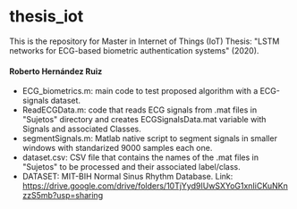 # thesis_iot
This is the repository for Master in Internet of Things (IoT) Thesis: "LSTM networks for ECG-based biometric authentication systems" (2020).
#### Roberto Hernández Ruiz

- ECG_biometrics.m: main code to test proposed algorithm with a ECG-signals dataset.
- ReadECGData.m: code that reads ECG signals from .mat files in "Sujetos" directory and creates ECGSignalsData.mat variable with Signals and associated Classes.
- segmentSignals.m: Matlab native script to segment signals in smaller windows with standarized 9000 samples each one.
- dataset.csv: CSV file that contains the names of the .mat files in "Sujetos" to be processed and their associated label/class.
- DATASET: MIT-BIH Normal Sinus Rhythm Database. Link: https://drive.google.com/drive/folders/10TjYyd9IUwSXYoG1xnIiCKuNKnzzS5mb?usp=sharing
